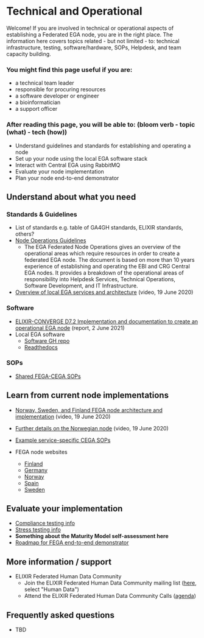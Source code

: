 # Technical and Operational

Welcome! If you are involved in technical or operational aspects of establishing a Federated EGA node, you are in the right place. The information here covers topics related - but not limited - to: technical infrastructure, testing, software/hardware, SOPs, Helpdesk, and team capacity building.

### You might find this page useful if you are:
- a technical team leader
- responsible for procuring resources 
- a software developer or engineer
- a bioinformatician
- a support officer

### After reading this page, you will be able to: (bloom verb - topic (what) - tech (how))
- Understand guidelines and standards for establishing and operating a node
- Set up your node using the local EGA software stack
- Interact with Central EGA using RabbitMQ
- Evaluate your node implementation
- Plan your node end-to-end demonstrator

## Understand about what you need

### Standards & Guidelines

- List of standards e.g. table of GA4GH standards, ELIXIR standards, others?
- [Node Operations Guidelines](https://ega-archive.org/files/EGA-Node-Operations-v2.pdf)
  - The EGA Federated Node Operations gives an overview of the operational areas which require resources in order to create a federated EGA node. The document is based on more than 10 years experience of establishing and operating the EBI and CRG Central EGA nodes. It provides a breakdown of the operational areas of responsibility into Helpdesk Services, Technical Operations, Software Development, and IT Infrastructure.
- [Overview of local EGA services and architecture](https://www.youtube.com/watch?v=k9R8W3V3ugU) (video, 19 June 2020)

### Software

- [ELIXIR-CONVERGE D7.2 Implementation and documentation to create an operational EGA node](https://zenodo.org/record/4893191) (report, 2 June 2021)
- Local EGA software
  - [Software GH repo](https://github.com/EGA-archive/LocalEGA)
  - [Readthedocs](https://localega.readthedocs.io/)


### SOPs

- [Shared FEGA-CEGA SOPs](https://drive.google.com/drive/folders/14yFvXOxRyGl-ENogIB5TdogIUdL-gmfk?usp=sharing)

## Learn from current node implementations

- [Norway, Sweden, and Finland FEGA node architecture and implementation](https://www.youtube.com/watch?v=eEoKmMKGCc4) (video, 19 June 2020)
- [Further details on the Norwegian node](https://www.youtube.com/watch?v=DSd_UJyqoGU) (video, 19 June 2020)
- [Example service-specific CEGA SOPs](TBD)

- FEGA node websites
  - [Finland](https://research.csc.fi/-/fega)
  - [Germany](https://www.ghga.de/)
  - [Norway](https://ega.elixir.no/)
  - [Spain](https://fega-test.bsc.es/docs/)
  - [Sweden](https://nbis.se/infrastructure/sensitive-data-archive.html)

## Evaluate your implementation

- [Compliance testing info](TBD)
- [Stress testing info](TBD)
- **Something about the Maturity Model self-assessment here**
- [Roadmap for FEGA end-to-end demonstrator](https://docs.google.com/document/d/1m7WDC112e73Kw79baZcsRsQOkAAGKtp_AiqJRhrgtUk/edit?usp=sharing)

## More information / support

- ELIXIR Federated Human Data Community
  - Join the ELIXIR Federated Human Data Community mailing list ([here](https://elixir-europe.org/intranet/join-groups), select "Human Data")
  - Attend the ELIXIR Federated Human Data Community Calls ([agenda](https://docs.google.com/document/d/10OwVvHbJ7i1gI1Iw4zmVsOs8kDrG077Y52juehiFcmU/edit))

## Frequently asked questions

- TBD
